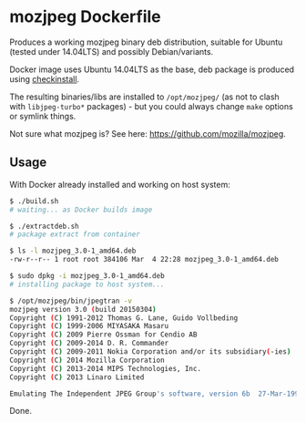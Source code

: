 # mozjpeg Dockerfile
Produces a working mozjpeg binary deb distribution, suitable for Ubuntu (tested under 14.04LTS) and possibly Debian/variants.

Docker image uses Ubuntu 14.04LTS as the base, deb package is produced using [checkinstall](http://asic-linux.com.mx/~izto/checkinstall/).

The resulting binaries/libs are installed to `/opt/mozjpeg/` (as not to clash with `libjpeg-turbo*` packages) - but you could always change `make` options or symlink things.

Not sure what mozjpeg is? See here: https://github.com/mozilla/mozjpeg.

## Usage
With Docker already installed and working on host system:

```sh
$ ./build.sh
# waiting... as Docker builds image

$ ./extractdeb.sh
# package extract from container

$ ls -l mozjpeg_3.0-1_amd64.deb
-rw-r--r-- 1 root root 384106 Mar  4 22:28 mozjpeg_3.0-1_amd64.deb

$ sudo dpkg -i mozjpeg_3.0-1_amd64.deb
# installing package to host system...

$ /opt/mozjpeg/bin/jpegtran -v
mozjpeg version 3.0 (build 20150304)
Copyright (C) 1991-2012 Thomas G. Lane, Guido Vollbeding
Copyright (C) 1999-2006 MIYASAKA Masaru
Copyright (C) 2009 Pierre Ossman for Cendio AB
Copyright (C) 2009-2014 D. R. Commander
Copyright (C) 2009-2011 Nokia Corporation and/or its subsidiary(-ies)
Copyright (C) 2014 Mozilla Corporation
Copyright (C) 2013-2014 MIPS Technologies, Inc.
Copyright (C) 2013 Linaro Limited

Emulating The Independent JPEG Group's software, version 6b  27-Mar-1998
```

Done.
